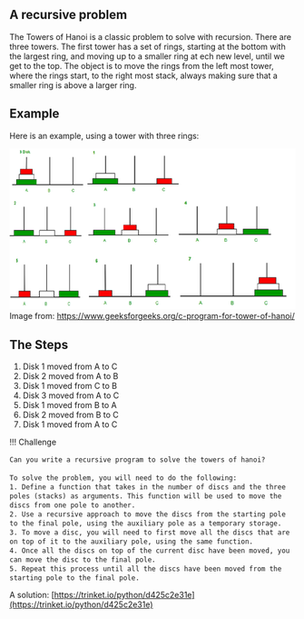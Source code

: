 
## A recursive problem

The Towers of Hanoi is a classic problem to solve with recursion.  There are three towers.  The first tower has a set of rings, starting at the bottom with the largest ring, and moving up to a smaller ring at ech new level, until we get to the top.  The object is to move the rings from the left most tower, where the rings start, to the right most stack, always making sure that a smaller ring is above a larger ring.

## Example

Here is an example, using a tower with three rings:

![Three Rings](./img/hanoi.png)
Image from: https://www.geeksforgeeks.org/c-program-for-tower-of-hanoi/

## The Steps

1. Disk 1 moved from A to C 
1. Disk 2 moved from A to B 
1. Disk 1 moved from C to B 
1. Disk 3 moved from A to C 
1. Disk 1 moved from B to A 
1. Disk 2 moved from B to C 
1. Disk 1 moved from A to C 

!!! Challenge

    Can you write a recursive program to solve the towers of hanoi?

    To solve the problem, you will need to do the following:
    1. Define a function that takes in the number of discs and the three poles (stacks) as arguments. This function will be used to move the discs from one pole to another.
    2. Use a recursive approach to move the discs from the starting pole to the final pole, using the auxiliary pole as a temporary storage.
    3. To move a disc, you will need to first move all the discs that are on top of it to the auxiliary pole, using the same function.
    4. Once all the discs on top of the current disc have been moved, you can move the disc to the final pole.
    5. Repeat this process until all the discs have been moved from the starting pole to the final pole.

A solution: [https://trinket.io/python/d425c2e31e](https://trinket.io/python/d425c2e31e)
